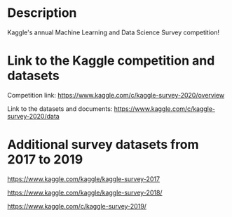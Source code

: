 # Description

Kaggle's annual Machine Learning and Data Science Survey competition! 

# Link to the Kaggle competition and datasets

Competition link: https://www.kaggle.com/c/kaggle-survey-2020/overview

Link to the datasets and documents: https://www.kaggle.com/c/kaggle-survey-2020/data 

# Additional survey datasets from 2017 to 2019

https://www.kaggle.com/kaggle/kaggle-survey-2017

https://www.kaggle.com/kaggle/kaggle-survey-2018/

https://www.kaggle.com/c/kaggle-survey-2019/